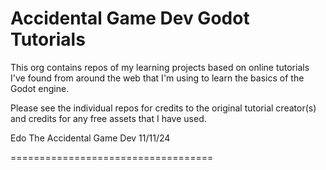 Accidental Game Dev Godot Tutorials
===================================

This org contains repos of my learning projects based on online tutorials 
I've found from around the web that I'm using to learn the basics of the 
Godot engine. 

Please see the individual repos for credits to the original tutorial creator(s) 
and credits for any free assets that I have used. 

Edo The Accidental Game Dev 11/11/24

===================================
